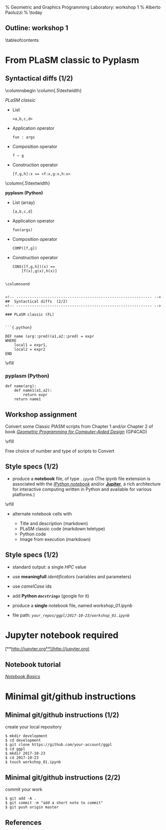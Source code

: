 % Geometric and Graphics Programming Laboratory: workshop 1
% Alberto Paoluzzi 
% \today

## Outline: workshop 1

\tableofcontents

#	From PLaSM classic to Pyplasm

<!-- ------------------------------------------------------------- -->
##	Syntactical diffs  (1/2)
<!-- ------------------------------------------------------------- -->
    
    
\columnsbegin
\column{.5\textwidth}

_PLaSM classic_

*	List 

	```{.python}
	<a,b,c,d>
	```

*	Application operator 

	```{.python}
	fun : args
	```

*	Composition operator 

	```{.python}
	f ~ g
	```

*	Construction operator 

	```{.python}
	[f,g,h]:x == <f:x,g:x,h:x>
	```

\column{.5\textwidth}

__pyplasm (Python)__

*	List (array)

	```{.python}
	[a,b,c,d]
	```

*	Application operator

	```{.python}
	fun(args)
	```

*	Composition operator 

	```{.python}
	COMP([f,g]) 
	```

*	Construction operator 

	```{.python}
	CONS([f,g,h])(x) == 
		[f(x),g(x),h(x)]
```

\columnsend

    
<!-- ------------------------------------------------------------- -->
##	Syntactical diffs  (2/2)
<!-- ------------------------------------------------------------- -->
    
### PLaSM classic (FL)  
    

```{.python}

DEF name (arg::pred)(a1,a2::pred) = expr
WHERE
	local1 = expr1,
	local2 = expr2
END
```

\vfill

### pyplasm (Python)

```{.python}
def name(arg):
	def name1(a1,a2):
		return expr
	return name1
```


<!-- ------------------------------------------------------------- -->
##	Workshop assignment
<!-- ------------------------------------------------------------- -->
    
Convert some Classic PlASM scripts from Chapter 1 and/or Chapter 2
of book [*Geometric Programming for Computer-Aided Design*](http://onlinelibrary.wiley.com/book/10.1002/0470013885) (GP4CAD)

\vfill

Free choice of number and type of scripts to Convert
 
 
 

<!-- ------------------------------------------------------------- -->
## Style specs (1/2)
<!-- ------------------------------------------------------------- -->

*	produce a **notebook** file, of type _`.ipynb`_
	(The ipynb file extension is associated with the [_IPython notebook_](https://ipython.org/ipython-doc/1/interactive/notebook.html) and/or [**Jupiter**](http://jupyter.org), a rich architecture for interactive computing written in Python and available for various platforms.)

\vfill

*	alternate notebook cells with

	*	Title and description (markdown)
	*	PLaSM classic code (markdown teletype)
	*	Python code
	*	Image from execution (markdown)

<!-- ------------------------------------------------------------- -->
## Style specs (1/2)
<!-- ------------------------------------------------------------- -->

*	standard output: a single *HPC* value

*	use **meaningfull** _identificators_ (variables and parameters)

*	use _camelCase_ ids

*	add **Python _`docstrings`_** (google for it)

*	produce a **single** notebook file, named *workshop_01.ipynb*

*	file path:  _`your_repos/ggpl/2017-10-23/workshop_01.ipynb`_



# Jupyter notebook required

[**http://jupyter.org**](http://jupyter.org)


<!-- ------------------------------------------------------------- -->
## Notebook tutorial
<!-- ------------------------------------------------------------- -->


[_Notebook Basics_](http://nbviewer.jupyter.org/github/jupyter/notebook/blob/master/docs/source/examples/Notebook/Notebook%20Basics.ipynb)




# Minimal git/github instructions

<!-- ------------------------------------------------------------- -->
## Minimal git/github instructions  (1/2)
<!-- ------------------------------------------------------------- -->

create your local repository

```
$ mkdir development
$ cd development
$ git clone https://github.com/your-account/ggpl
$ cd ggpl
$ mkdir 2017-10-23
$ cd 2017-10-23
$ touch workshop_01.ipynb
```


<!-- ------------------------------------------------------------- -->
## Minimal git/github instructions  (2/2)
<!-- ------------------------------------------------------------- -->

commit your work

```
$ git add -A .
$ git commit -m "add a short note to commit"
$ git push origin master
```



<!-- ------------------------------------------------------------- -->
##	References
<!-- ------------------------------------------------------------- -->
    




<!-- 
##	Graphics slide

![*Some examples*](../examples.pdf "examples"){#id .class width=100%}


##	Julia code slide


```{.julia}

```


##	Multicolumn slide

\columnsbegin
\column{.5\textwidth}

aaaa

\column{.5\textwidth}

![*Some examples*](../examples.pdf "examples"){#id .class width=100%}

\columnsend


## Citation

[@ClementiSSPP-CAD16]
 -->

